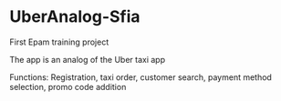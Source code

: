 # UberAnalog-Sfia
First Epam training project

The app is an analog of the Uber taxi app 

Functions: Registration, taxi order, customer search, payment method selection, promo code addition
